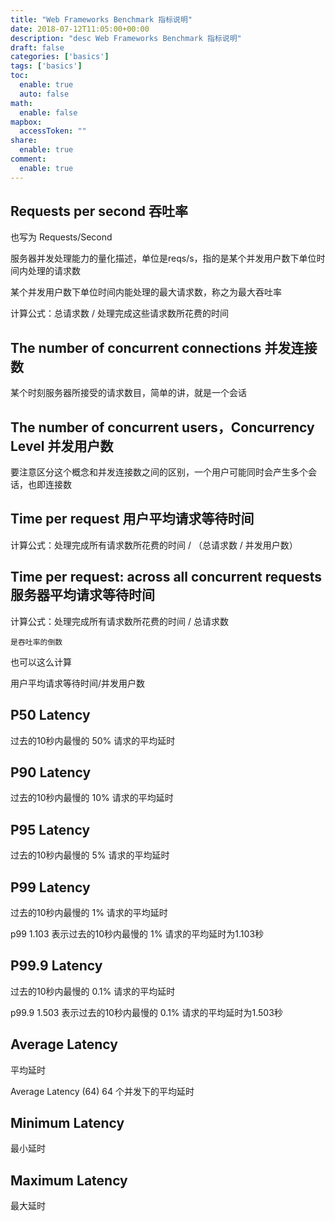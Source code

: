 ```yaml
---
title: "Web Frameworks Benchmark 指标说明"
date: 2018-07-12T11:05:00+00:00
description: "desc Web Frameworks Benchmark 指标说明"
draft: false
categories: ['basics']
tags: ['basics']
toc:
  enable: true
  auto: false
math:
  enable: false
mapbox:
  accessToken: ""
share:
  enable: true
comment:
  enable: true
---
```


## Requests per second 吞吐率

也写为 Requests/Second

服务器并发处理能力的量化描述，单位是reqs/s，指的是某个并发用户数下单位时间内处理的请求数

某个并发用户数下单位时间内能处理的最大请求数，称之为最大吞吐率

计算公式：总请求数 / 处理完成这些请求数所花费的时间

## The number of concurrent connections 并发连接数

某个时刻服务器所接受的请求数目，简单的讲，就是一个会话

## The number of concurrent users，Concurrency Level 并发用户数

要注意区分这个概念和并发连接数之间的区别，一个用户可能同时会产生多个会话，也即连接数

## Time per request 用户平均请求等待时间

计算公式：处理完成所有请求数所花费的时间 / （总请求数 / 并发用户数）

## Time per request: across all concurrent requests 服务器平均请求等待时间

计算公式：处理完成所有请求数所花费的时间 / 总请求数

`是吞吐率的倒数`

也可以这么计算

用户平均请求等待时间/并发用户数

## P50 Latency

过去的10秒内最慢的 50% 请求的平均延时

## P90 Latency

过去的10秒内最慢的 10% 请求的平均延时

## P95 Latency

过去的10秒内最慢的 5% 请求的平均延时

## P99 Latency

过去的10秒内最慢的 1% 请求的平均延时

p99 1.103 表示过去的10秒内最慢的 1% 请求的平均延时为1.103秒

## P99.9 Latency

过去的10秒内最慢的 0.1% 请求的平均延时

p99.9 1.503 表示过去的10秒内最慢的 0.1% 请求的平均延时为1.503秒


## Average Latency

平均延时

Average Latency (64) 64 个并发下的平均延时

## Minimum Latency

最小延时

## Maximum Latency

最大延时


